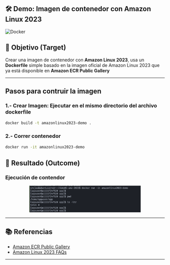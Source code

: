 ## 🛠️ Demo: Imagen de contenedor con Amazon Linux 2023
![Docker](https://img.shields.io/badge/docker-%230db7ed.svg?style=for-the-badge&logo=docker&logoColor=white)

## 🎯 Objetivo (Target)
Crear una imagen de contenedor con **Amazon Linux 2023**, usa un **Dockerfile** simple basado en la imagen oficial de Amazon Linux 2023 que ya está disponible en **Amazon ECR Public Gallery**

---

## Pasos para contruir la imagen
### 1.- Crear Imagen: Ejecutar en el mismo directorio del archivo dockerfile
```bash
docker build -t amazonlinux2023-demo .
```

### 2.- Correr contenedor
```bash
docker run -it amazonlinux2023-demo
```

## 🚀 Resultado (Outcome)
### Ejecución de contendor
 <p align="center">
    <img src="assets/imagenes/contenedor_amazonlinux2023.png" alt="Storage Account" width="70%">
</p>

---

## 📚 Referencias
- [Amazon ECR Public Gallery](https://gallery.ecr.aws/amazonlinux/amazonlinux)
- [Amazon Linux 2023 FAQs](https://aws.amazon.com/linux/amazon-linux-2023/faqs/)

---